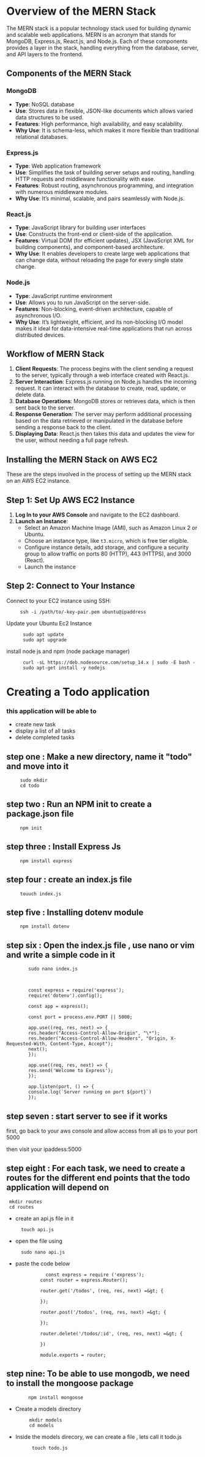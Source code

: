 # Overview of the MERN Stack

The MERN stack is a popular technology stack used for building dynamic and scalable web applications. MERN is an acronym that stands for MongoDB, Express.js, React.js, and Node.js. Each of these components provides a layer in the stack, handling everything from the database, server, and API layers to the frontend.

## Components of the MERN Stack

### MongoDB

- **Type**: NoSQL database
- **Use**: Stores data in flexible, JSON-like documents which allows varied data structures to be used.
- **Features**: High performance, high availability, and easy scalability.
- **Why Use**: It is schema-less, which makes it more flexible than traditional relational databases.

### Express.js

- **Type**: Web application framework
- **Use**: Simplifies the task of building server setups and routing, handling HTTP requests and middleware functionality with ease.
- **Features**: Robust routing, asynchronous programming, and integration with numerous middleware modules.
- **Why Use**: It’s minimal, scalable, and pairs seamlessly with Node.js.

### React.js

- **Type**: JavaScript library for building user interfaces
- **Use**: Constructs the front-end or client-side of the application.
- **Features**: Virtual DOM (for efficient updates), JSX (JavaScript XML for building components), and component-based architecture.
- **Why Use**: It enables developers to create large web applications that can change data, without reloading the page for every single state change.

### Node.js

- **Type**: JavaScript runtime environment
- **Use**: Allows you to run JavaScript on the server-side.
- **Features**: Non-blocking, event-driven architecture, capable of asynchronous I/O.
- **Why Use**: It’s lightweight, efficient, and its non-blocking I/O model makes it ideal for data-intensive real-time applications that run across distributed devices.

## Workflow of MERN Stack

1. **Client Requests**: The process begins with the client sending a request to the server, typically through a web interface created with React.js.
2. **Server Interaction**: Express.js running on Node.js handles the incoming request. It can interact with the database to create, read, update, or delete data.
3. **Database Operations**: MongoDB stores or retrieves data, which is then sent back to the server.
4. **Response Generation**: The server may perform additional processing based on the data retrieved or manipulated in the database before sending a response back to the client.
5. **Displaying Data**: React.js then takes this data and updates the view for the user, without needing a full page refresh.

##  Installing the MERN Stack on AWS EC2

These are the steps involved in the  process of setting up the MERN stack on an AWS EC2 instance.

## Step 1: Set Up AWS EC2 Instance

1. **Log In to your AWS Console** and navigate to the EC2 dashboard.
2. **Launch an Instance**:
   - Select an Amazon Machine Image (AMI), such as Amazon Linux 2 or Ubuntu.
   - Choose an instance type, like `t3.micro`, which is free tier eligible.
   - Configure instance details, add storage, and configure a security group to allow traffic on ports 80 (HTTP), 443 (HTTPS), and 3000 (React).
   - Launch the instance

## Step 2: Connect to Your Instance

Connect to your EC2 instance using SSH:

         
         ssh -i /path/to/-key-pair.pem ubuntu@ipaddress

 Update your Ubuntu Ec2 Instance

          sudo apt update
          sudo apt upgrade

 install node js and npm (node package manager) 

          curl -sL https://deb.nodesource.com/setup_14.x | sudo -E bash -
          sudo apt-get install -y nodejs

 
# Creating a Todo application
### this application will be able to
  * create new task
  * display a list of all tasks
  * delete completed tasks
    
## step one :  Make a new directory, name it "todo" and move into it

         sudo mkdir
         cd todo

## step two :   Run an NPM init to create a package.json file

         npm init

## step three :  Install Express Js

         npm install express

## step four : create an index.js file

         touuch index.js

## step five :  Installing dotenv module

         npm install dotenv

## step six :  Open the index.js file , use nano or vim and write a simple code in it

            sudo nano index.js



            const express = require('express');
            require('dotenv').config();
            
            const app = express();
            
            const port = process.env.PORT || 5000;
            
            app.use((req, res, next) => {
            res.header("Access-Control-Allow-Origin", "\*");
            res.header("Access-Control-Allow-Headers", "Origin, X-Requested-With, Content-Type, Accept");
            next();
            });
            
            app.use((req, res, next) => {
            res.send('Welcome to Express');
            });
            
            app.listen(port, () => {
            console.log(`Server running on port ${port}`)
            });

## step seven : start server to see if it works

first, go back to your aws console and allow access from all ips to your port 5000

then visit your ipaddess:5000

## step eight :  For each task, we need to create a routes for the different end points that the todo application will depend on

     mkdir routes
     cd routes

   * create an api.js file in it

           touch api.js

   * open the file using 

           sudo nano api.js

   * paste the code below

                    const express = require ('express');
                  const router = express.Router();
                  
                  router.get('/todos', (req, res, next) =&gt; {
                  
                  });
                  
                  router.post('/todos', (req, res, next) =&gt; {
                  
                  });
                  
                  router.delete('/todos/:id', (req, res, next) =&gt; {
                  
                  })
                  
                  module.exports = router;


## step nine: To be able to use mongodb, we need to install the mongoose package
            npm install mongoose
            
 * Create a models directory

            mkdir models
            cd models

 * Inside the models direcory, we can create a file , lets call it todo.js

             touch todo.js

   






